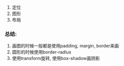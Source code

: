 ﻿1. 定位 
2. 图形
3. 布局


### 总结:
1. 画图的时候一般都是使用padding, margin, border来画
2. 圆形的时候使用border-radius
3. 使用transform旋转, 使用box-shadow画阴影


